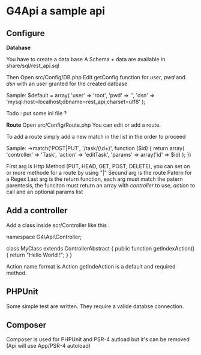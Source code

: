 ﻿# G4Api a sample api

Configure
------------------

**Database**

You have to create a data base
A Schema + data are available in share/sql/rest_api.sql

Then Open src/Config/DB.php
Edit getConfig function for *user*, *pwd* and *dsn* with an user granted for the created datbase

Sample:
$default = array(
            'user'      => 'root',
            'pwd'       => '',
            'dsn'       => 'mysql:host=localhost;dbname=rest_api;charset=utf8'
        );

Todo : put some ini file ?

**Route**
Open src/Config/Route.php
You can edit or add a route. 

To add a route simply add a new match in the list in the order to proceed

Sample:
->match('POST|PUT', '/task/(\d+)', function ($id) {
                return array(
                    'controller' => 'Task',
                    'action'     => 'editTask',
                    'params'     => array('id' => $id)
                );
            })

First arg is Http Method (PUT, HEAD, GET, POST, DELETE), you can set on or more methode for a route by using "|"
Secund arg is the route Patern for a Regex
Last arg is the return function, each arg must match the patern parentesis, the funciton must return an array with *controller* to use, *action* to call and an optional params list   

Add a controller
------------------
Add a class inside scr/Controller like this :

namespace G4\Api\Controller;

class MyClass extends ControllerAbstract
{
    public function getIndexAction()
    {
        return "Hello World !";
    }
}

Action name format is <MethodNameToLower><Upper capital of Action in Route>Action
getIndeAction is a default and required method.


PHPUnit
------------------

Some simple test are written.
They require a valide databse connection.

Composer
------------------

Composer is used for PHPUnit and PSR-4 autload
but it's can be removed (Api will use App/PSR-4 autoload)
